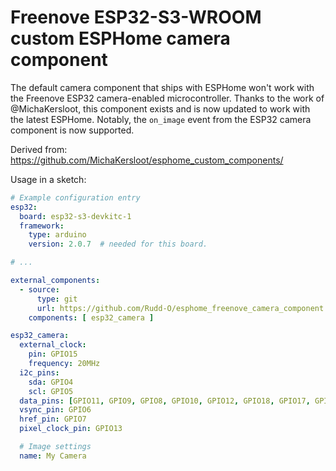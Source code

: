 # Freenove ESP32-S3-WROOM custom ESPHome camera component

The default camera component that ships with ESPHome won't work with the
Freenove ESP32 camera-enabled microcontroller.  Thanks to the work of
@MichaKersloot, this component exists and is now updated to work with
the latest ESPHome.  Notably, the `on_image` event from the ESP32
camera component is now supported.

Derived from: https://github.com/MichaKersloot/esphome_custom_components/

Usage in a sketch:

```yaml
# Example configuration entry
esp32:
  board: esp32-s3-devkitc-1
  framework:
    type: arduino
    version: 2.0.7  # needed for this board.

# ...

external_components:
  - source:
      type: git
      url: https://github.com/Rudd-O/esphome_freenove_camera_component
    components: [ esp32_camera ]

esp32_camera:
  external_clock:
    pin: GPIO15
    frequency: 20MHz
  i2c_pins:
    sda: GPIO4
    scl: GPIO5
  data_pins: [GPIO11, GPIO9, GPIO8, GPIO10, GPIO12, GPIO18, GPIO17, GPIO16]
  vsync_pin: GPIO6
  href_pin: GPIO7
  pixel_clock_pin: GPIO13

  # Image settings
  name: My Camera
```
